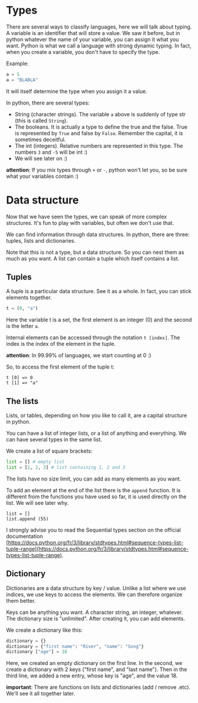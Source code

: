 # Types

There are several ways to classify languages, here we will talk about typing.
A variable is an identifier that will store a value. We saw it before, but in python whatever the name of your variable, you can assign it what you want.
Python is what we call a language with strong dynamic typing. In fact, when you create a variable, you don't have to specify the type.

Example:

```python
a = 5
a = "BLABLA"
```

It will itself determine the type when you assign it a value.

In python, there are several types:

* String (character strings). The variable `a` above is suddenly of type str (this is called `String`).
* The booleans. It is actually a type to define the true and the false. True is represented by `True` and false by `False`. Remember the capital, it is sometimes deceitful.
* The int (integers). Relative numbers are represented in this type. The numbers `3` and `-5` will be int :)
* We will see later on :)

__attention__: If you mix types through `+` or `-`, python won't let you, so be sure what your variables contain :)


# Data structure

Now that we have seen the types, we can speak of more complex structures. It's fun to play with variables, but often we don't use that.

We can find information through data structures. In python, there are three: tuples, lists and dictionaries.

Note that this is not a type, but a data structure. So you can nest them as much as you want. A list can contain a tuple which itself contains a list.

## Tuples

A tuple is a particular data structure. See it as a whole. In fact, you can stick elements together.

```python
t = (0, "a")
```

Here the variable t is a set, the first element is an integer (0) and the second is the letter `a`.

Internal elements can be accessed through the notation `t [index]`.
The index is the index of the element in the tuple.

__attention__: In 99.99% of languages, we start counting at 0 :)

So, to access the first element of the tuple t:

```
t [0] => 0
t [1] => "a"
```

## The lists

Lists, or tables, depending on how you like to call it, are a capital structure in python.

You can have a list of integer lists, or a list of anything and everything. We can have several types in the same list.

We create a list of square brackets:

```python
list = [] # empty list
list = [1, 2, 3] # list containing 1, 2 and 3
```

The lists have no size limit, you can add as many elements as you want.

To add an element at the end of the list there is the `append` function. It is different from the functions you have used so far, it is used directly on the list. We will see later why.

```
list = []
list.append (55)
```

I strongly advise you to read the Sequential types section on the official documentation [https://docs.python.org/fr/3/library/stdtypes.html#sequence-types-list-tuple-range](https://docs.python.org/fr/3/library/stdtypes.html#sequence-types-list-tuple-range).

## Dictionary

Dictionaries are a data structure by key / value. Unlike a list where we use indices, we use keys to access the elements. We can therefore organize them better.

Keys can be anything you want. A character string, an integer, whatever. The dictionary size is "unlimited". After creating it, you can add elements.

We create a dictionary like this:

```python
dictionary = {}
dictionary = {"first name": "River", "name": "Song"}
dictionary ["age"] = 18
```

Here, we created an empty dictionary on the first line. In the second, we create a dictionary with 2 keys ("first name", and "last name"). Then in the third line, we added a new entry, whose key is "age", and the value 18.


__important__: There are functions on lists and dictionaries (add / remove .etc). We'll see it all together later.
